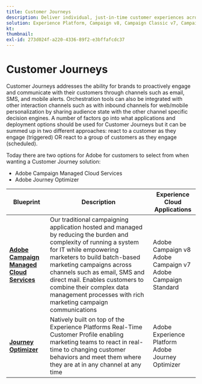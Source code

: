 ```yaml
---
title: Customer Journeys 
description: Deliver individual, just-in-time customer experiences across screens.
solution: Experience Platform, Campaign v8, Campaign Classic v7, Campaign Standard, Journey Optimizer
kt: 
thumbnail:
exl-id: 273d024f-a220-4336-89f2-e3bffafcdc37
---
```

# Customer Journeys 

Customer Journeys addresses the ability for brands to proactively engage and communicate with their customers through channels such as email, SMS, and mobile alerts. Orchestration tools can also be integrated with other interaction channels such as with inbound channels for web/mobile personalization by sharing audience state with the other channel specific decision engines. A number of factors go into what applications and deployment options should be used for Customer Journeys but it can be summed up in two different approaches:  react to a customer as they engage (triggered) OR react to a group of customers as they engage (scheduled).

Today there are two options for Adobe for customers to select from when wanting a Customer Journey solution:

<ul><li>Adobe Campaign Managed Cloud Services</li><li>Adobe Journey Optimizer</li></ul>

| Blueprint | Description | Experience Cloud Applications |
|---|---|---|
| **[Adobe Campaign Managed Cloud Services](campaign.md)** | Our traditional campaigning application hosted and managed by reducing the burden and complexity of running a system for IT while empowering marketers to build batch-based marketing campaigns across channels such as email, SMS and direct mail. Enables customers to combine their complex data management processes with rich marketing campaign communications | Adobe Campaign v8<br>Adobe Campaign v7<br>Adobe Campaign Standard |
| **[Journey Optimizer](journey-optimizer.md)** | Natively built on top of the Experience Platforms Real-Time Customer Profile enabling marketing teams to react in real-time to changing customer behaviors and meet them where they are at in any channel at any time | Adobe Experience Platform<br>Adobe Journey Optimizer |

